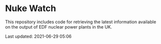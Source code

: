 # Nuke Watch

This repository includes code for retrieving the latest information available on the output of EDF nuclear power plants in the UK.

Last updated: 2021-06-29 05:06